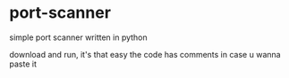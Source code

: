 # port-scanner
simple port scanner written in python

download and run, it's that easy
the code has comments in case u wanna paste it
